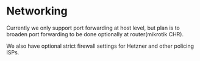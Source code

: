 # Networking

Currently we only support port forwarding at host level,
but plan is to broaden port forwarding to be done optionally
at router(mikrotik CHR).

We also have optional strict firewall settings for Hetzner and other 
policing ISPs.
